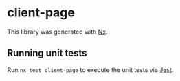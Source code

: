 # client-page

This library was generated with [Nx](https://nx.dev).

## Running unit tests

Run `nx test client-page` to execute the unit tests via [Jest](https://jestjs.io).
